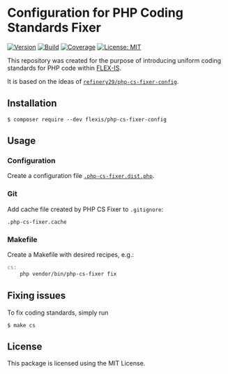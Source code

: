 # Configuration for PHP Coding Standards Fixer

[![Version](https://img.shields.io/packagist/v/flexis/php-cs-fixer-config?label=stable)](https://packagist.org/packages/flexis/php-cs-fixer-config)
[![Build](https://github.com/flex-is/php-cs-fixer-config/actions/workflows/main.yml/badge.svg)](https://github.com/flex-is/php-cs-fixer-config/actions/workflows/main.yml)
[![Coverage](https://app.codacy.com/project/badge/Coverage/246b2492dc404695b0deee6e6ecadc75)](https://www.codacy.com/gh/flex-is/php-cs-fixer-config/dashboard)
[![License: MIT](https://img.shields.io/badge/license-MIT-informational.svg)](https://opensource.org/licenses/MIT)

This repository was created for the purpose of introducing uniform coding standards for PHP code within [FLEX-IS](https://flexis.sk).

It is based on the ideas of [`refinery29/php-cs-fixer-config`](https://github.com/refinery29/php-cs-fixer-config).

## Installation

`$ composer require --dev flexis/php-cs-fixer-config`

## Usage

### Configuration

Create a configuration file [`.php-cs-fixer.dist.php`](/.php-cs-fixer.dist.php).

### Git

Add cache file created by PHP CS Fixer to `.gitignore`:

`.php-cs-fixer.cache`

### Makefile

Create a Makefile with desired recipes, e.g.:

```Makefile
cs:
	php vendor/bin/php-cs-fixer fix
```

## Fixing issues

To fix coding standards, simply run

`$ make cs`

## License

This package is licensed using the MIT License.
